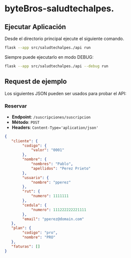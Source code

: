 # byteBros-saludtechalpes.

## Ejecutar Aplicación

Desde el directorio principal ejecute el siguiente comando.

```bash
flask --app src/saludtechalpes./api run
```

Siempre puede ejecutarlo en modo DEBUG:

```bash
flask --app src/saludtechalpes./api --debug run
```


## Request de ejemplo

Los siguientes JSON pueden ser usados para probar el API:

### Reservar

- **Endpoint**: `/suscripciones/suscripcion`
- **Método**: `POST`
- **Headers**: `Content-Type='aplication/json'`

```json
{
   "cliente": {
        "codigo": {
            "valor": "0001"
        },
        "nombre": {
            "nombres": "Pablo",
            "apellidos": "Perez Prieto"
        },
        "usuario": {
            "nombre": "pperez"
        },
        "rut": {
            "numero": 1111111
        },
        "cedula": {
            "numero": 111222222221111
        },
        "email": "pperez@domain.com"
   },
   "plan": {
        "codigo": "pro",
        "nombre": "PRO"
   },
   "faturas": []
}
```